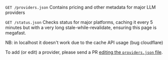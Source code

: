 `GET /providers.json` Contains pricing and other metadata for major LLM providers

`GET /status.json` Checks status for major platforms, caching it every 5 minutes but with a very long stale-while-revalidate, ensuring this page is megafast.

NB: in localhost it doesn't work due to the cache API usage (bug cloudflare)

To add (or edit) a provider, please send a PR [editing the `providers.json` file](https://github.com/janwilmake/chatcompletions.status/edit/main/providers.json).

